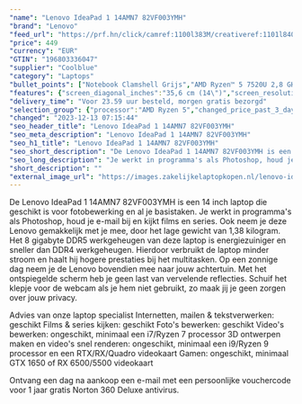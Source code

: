 ```yaml
---
"name": "Lenovo IdeaPad 1 14AMN7 82VF003YMH"
"brand": "Lenovo"
"feed_url": "https://prf.hn/click/camref:1100l383M/creativeref:1101l84031/destination:https%3A%2F%2Fwww.coolblue.nl%2Fproduct%2F920145"
"price": 449
"currency": "EUR"
"GTIN": "196803336047"
"supplier": "Coolblue"
"category": "Laptops"
"bullet_points": ["Notebook Clamshell Grijs","AMD Ryzen™ 5 7520U 2,8 GHz","35,6 cm (14\") Full HD 1920 x 1080 Pixels IPS LED backlight 16:9","8 GB LPDDR5-SDRAM 5500 MHz","256 GB SSD","AMD Radeon 610M","Wi-Fi 6 (802.11ax) Bluetooth 5.1","Lithium-Polymeer (LiPo) 42 Wh 9 uur 65 W","Windows 11 Home 64-bit"]
"features": {"screen_diagonal_inches":"35,6 cm (14\")","screen_resolution":"1920 x 1080 Pixels","processor_family":"AMD Ryzen™ 5","memory_size":"8 GB","memory_type":"LPDDR5-SDRAM","total_storage_space":"256 GB","operating_system":"Windows 11 Home","battery_capacity":"42 Wh","width":"325,3 mm","depth":"216,5 mm","height":"17,9 mm","weight":"1,38 kg"}
"delivery_time": "Voor 23.59 uur besteld, morgen gratis bezorgd"
"selection_group": {"processor":"AMD Ryzen 5","changed_price_past_3_days":false,"product_family":"IdeaPad"}
"changed": "2023-12-13 07:15:44"
"seo_header_title": "Lenovo IdeaPad 1 14AMN7 82VF003YMH"
"seo_meta_description": "Lenovo IdeaPad 1 14AMN7 82VF003YMH"
"seo_h1_title": "Lenovo IdeaPad 1 14AMN7 82VF003YMH"
"seo_short_description": "De Lenovo IdeaPad 1 14AMN7 82VF003YMH is een 14 inch laptop die geschikt is voor fotobewerking en al je basistaken."
"seo_long_description": "Je werkt in programma's als Photoshop, houd je e-mail bij en kijkt films en series. Ook neem je deze Lenovo gemakkelijk met je mee, door het lage gewicht van 1,38 kilogram. Het 8 gigabyte DDR5 werkgeheugen van deze laptop is energiezuiniger en sneller dan DDR4 werkgeheugen. Hierdoor verbruikt de laptop minder stroom en haalt hij hogere prestaties bij het multitasken. Op een zonnige dag neem je de Lenovo bovendien mee naar jouw achtertuin. Met het ontspiegelde scherm heb je geen last van vervelende reflecties. Schuif het klepje voor de webcam als je hem niet gebruikt, zo maak jij je geen zorgen over jouw privacy. \r\n\r\nAdvies van onze laptop specialist\r\nInternetten, mailen & tekstverwerken: geschikt\r\nFilms & series kijken: geschikt\r\nFoto's bewerken: geschikt\r\nVideo's bewerken: ongeschikt, minimaal een i7/Ryzen 7 processor\r\n3D ontwerpen maken en video's snel renderen: ongeschikt, minimaal een i9/Ryzen 9 processor en een RTX/RX/Quadro videokaart\r\nGamen: ongeschikt, minimaal GTX 1650 of RX 6500/5500 videokaart\r\n\r\nOntvang een dag na aankoop een e-mail met een persoonlijke vouchercode voor 1 jaar gratis Norton 360 Deluxe antivirus."
"short_description": ""
"external_image_url": "https://images.zakelijkelaptopkopen.nl/lenovo-ideapad-1-14amn7-82vf003ymh.webp"
---
```


De Lenovo IdeaPad 1 14AMN7 82VF003YMH is een 14 inch laptop die geschikt is voor fotobewerking en al je basistaken. Je werkt in programma's als Photoshop, houd je e-mail bij en kijkt films en series. Ook neem je deze Lenovo gemakkelijk met je mee, door het lage gewicht van 1,38 kilogram. Het 8 gigabyte DDR5 werkgeheugen van deze laptop is energiezuiniger en sneller dan DDR4 werkgeheugen. Hierdoor verbruikt de laptop minder stroom en haalt hij hogere prestaties bij het multitasken. Op een zonnige dag neem je de Lenovo bovendien mee naar jouw achtertuin. Met het ontspiegelde scherm heb je geen last van vervelende reflecties. Schuif het klepje voor de webcam als je hem niet gebruikt, zo maak jij je geen zorgen over jouw privacy.

Advies van onze laptop specialist
Internetten, mailen & tekstverwerken: geschikt
Films & series kijken: geschikt
Foto's bewerken: geschikt
Video's bewerken: ongeschikt, minimaal een i7/Ryzen 7 processor
3D ontwerpen maken en video's snel renderen: ongeschikt, minimaal een i9/Ryzen 9 processor en een RTX/RX/Quadro videokaart
Gamen: ongeschikt, minimaal GTX 1650 of RX 6500/5500 videokaart

Ontvang een dag na aankoop een e-mail met een persoonlijke vouchercode voor 1 jaar gratis Norton 360 Deluxe antivirus.